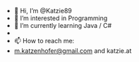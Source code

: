 - 👋 Hi, I’m @Katzie89
- 👀 I’m interested in Programming
- 🌱 I’m currently learning Java / C#
- 
- 📫 How to reach me:
- m.katzenhofer@gmail.com and katzie.at

<!---
Katzie89/Katzie89 is a ✨ special ✨ repository because its `README.md` (this file) appears on your GitHub profile.
You can click the Preview link to take a look at your changes.
--->
